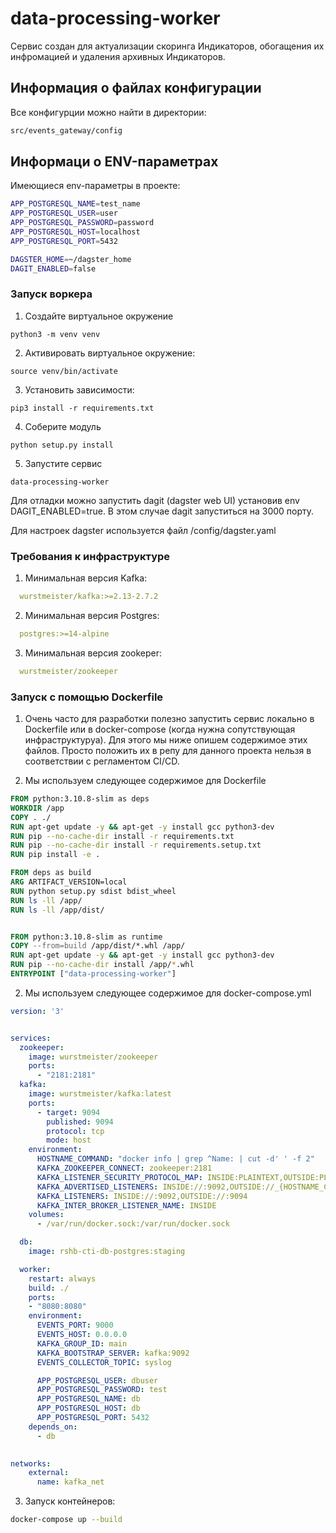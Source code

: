 # data-processing-worker

Сервис создан для актуализации скоринга Индикаторов, обогащения их инфромацией и удаления архивных Индикаторов.

## Информация о файлах конфигурации

Все конфигурции можно найти в директории:

```bash
src/events_gateway/config
```

## Информаци о ENV-параметрах

Имеющиеся env-параметры в проекте:
```bash
APP_POSTGRESQL_NAME=test_name
APP_POSTGRESQL_USER=user
APP_POSTGRESQL_PASSWORD=password
APP_POSTGRESQL_HOST=localhost
APP_POSTGRESQL_PORT=5432

DAGSTER_HOME=~/dagster_home
DAGIT_ENABLED=false
```

### Запуск воркера

1. Создайте виртуальное окружение

```
python3 -m venv venv
```

2. Активировать виртуальное окружение: 

```
source venv/bin/activate
```

3. Установить зависимости: 

```
pip3 install -r requirements.txt
```

4. Соберите модуль

```
python setup.py install
```

5. Запустите сервис
```
data-processing-worker
```

Для отладки можно запустить dagit (dagster web UI) установив env DAGIT_ENABLED=true.
В этом случае dagit запуститься на 3000 порту.

Для настроек dagster используется файл /config/dagster.yaml


### Требования к инфраструктуре
1. Минимальная версия Kafka:
  ```yaml
    wurstmeister/kafka:>=2.13-2.7.2
  ```
2. Минимальная версия Postgres:
  ```yaml
    postgres:>=14-alpine
  ```
3. Минимальная версия zookeper:
  ```yaml
    wurstmeister/zookeeper
  ```

### Запуск с помощью Dockerfile

1. Очень часто для разработки полезно запустить сервис локально в Dockerfile или в docker-compose (когда нужна сопутствующая инфраструктуруа). Для этого мы ниже опишем содержимое этих файлов. Просто положить их в репу для данного проекта нельзя в соответствии с регламентом CI/CD.

2. Мы используем следующее содержимое для Dockerfile

```dockerfile
FROM python:3.10.8-slim as deps
WORKDIR /app
COPY . ./
RUN apt-get update -y && apt-get -y install gcc python3-dev
RUN pip --no-cache-dir install -r requirements.txt 
RUN pip --no-cache-dir install -r requirements.setup.txt 
RUN pip install -e .

FROM deps as build
ARG ARTIFACT_VERSION=local
RUN python setup.py sdist bdist_wheel
RUN ls -ll /app/
RUN ls -ll /app/dist/


FROM python:3.10.8-slim as runtime
COPY --from=build /app/dist/*.whl /app/
RUN apt-get update -y && apt-get -y install gcc python3-dev
RUN pip --no-cache-dir install /app/*.whl
ENTRYPOINT ["data-processing-worker"]
```

2. Мы используем следующее содержимое для docker-compose.yml
```yaml
version: '3'


services:
  zookeeper:
    image: wurstmeister/zookeeper
    ports:
      - "2181:2181"
  kafka:
    image: wurstmeister/kafka:latest
    ports:
      - target: 9094
        published: 9094
        protocol: tcp
        mode: host
    environment:
      HOSTNAME_COMMAND: "docker info | grep ^Name: | cut -d' ' -f 2"
      KAFKA_ZOOKEEPER_CONNECT: zookeeper:2181
      KAFKA_LISTENER_SECURITY_PROTOCOL_MAP: INSIDE:PLAINTEXT,OUTSIDE:PLAINTEXT
      KAFKA_ADVERTISED_LISTENERS: INSIDE://:9092,OUTSIDE://_{HOSTNAME_COMMAND}:9094
      KAFKA_LISTENERS: INSIDE://:9092,OUTSIDE://:9094
      KAFKA_INTER_BROKER_LISTENER_NAME: INSIDE
    volumes:
      - /var/run/docker.sock:/var/run/docker.sock

  db:
    image: rshb-cti-db-postgres:staging

  worker:
    restart: always
    build: ./
    ports:
    - "8080:8080"
    environment:
      EVENTS_PORT: 9000
      EVENTS_HOST: 0.0.0.0
      KAFKA_GROUP_ID: main
      KAFKA_BOOTSTRAP_SERVER: kafka:9092
      EVENTS_COLLECTOR_TOPIC: syslog

      APP_POSTGRESQL_USER: dbuser
      APP_POSTGRESQL_PASSWORD: test
      APP_POSTGRESQL_NAME: db
      APP_POSTGRESQL_HOST: db
      APP_POSTGRESQL_PORT: 5432
    depends_on:
      - db

 
networks:
    external:
      name: kafka_net
```

3. Запуск контейнеров:
```bash
docker-compose up --build
```

